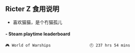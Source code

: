 ## Ricter Z 食用说明
- 喜欢猫猫，是个冇猫孤儿

<!-- steam-box start -->
#### - Steam playtime leaderboard
```text
🎮 World of Warships                 🕘 237 hrs 54 mins
```
<!-- Powered by https://github.com/YouEclipse/steam-box . -->
<!-- steam-box end -->
